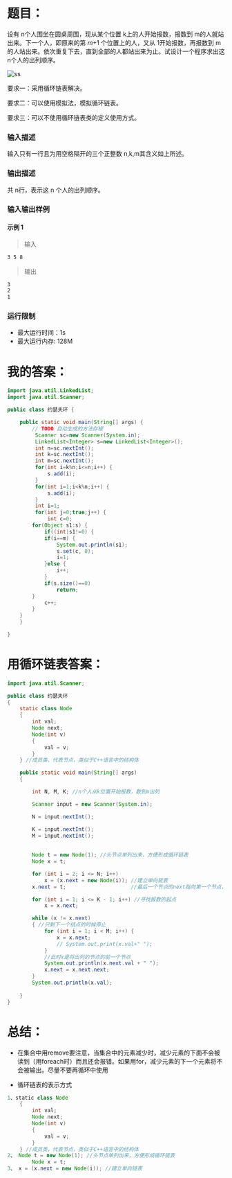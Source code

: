# 题目：

设有 n个人围坐在圆桌周围，现从某个位置 k上的人开始报数，报数到 m的人就站出来。下一个人，即原来的第 *m*+1 个位置上的人，又从 1开始报数，再报数到 m 的人站出来。依次重复下去，直到全部的人都站出来为止。试设计一个程序求出这 n个人的出列顺序。

![ss](https://doc.shiyanlou.com/courses/3993/1677054/940d7829aca843dd038abc9713837700-0)

要求一：采用循环链表解决。

要求二：可以使用模拟法，模拟循环链表。

要求三：可以不使用循环链表类的定义使用方式。

### 输入描述

输入只有一行且为用空格隔开的三个正整数 n,k,m其含义如上所述。

### 输出描述

共 n行，表示这 n 个人的出列顺序。

### 输入输出样例

#### 示例 1

> 输入

```txt
3 5 8
```

> 输出

```txt
3
2
1
```

### 运行限制

- 最大运行时间：1s
- 最大运行内存: 128M

# 我的答案：

```java
import java.util.LinkedList;
import java.util.Scanner;

public class 约瑟夫环 {

	public static void main(String[] args) {
		// TODO 自动生成的方法存根
         Scanner sc=new Scanner(System.in);
         LinkedList<Integer> s=new LinkedList<Integer>();
         int n=sc.nextInt();
         int k=sc.nextInt();
         int m=sc.nextInt();
         for(int i=k%n;i<=n;i++) {
        	 s.add(i);
         }
         for(int i=1;i<k%n;i++) {
        	 s.add(i);
         }
         int i=1;
         for(int j=0;true;j++) {
        	 int c=0;
        for(Object s1:s) {
        	if((int)s1!=0) {
        	if(i==m) {
        		System.out.println(s1);
                s.set(c, 0);
        		i=1;
        	}else {
        		i++;
        	}
        	if(s.size()==0)
        		return;
        }
        	c++;
        }
	}
	}

}
```

# 用循环链表答案：

```java
import java.util.Scanner;

public class 约瑟夫环
{
    static class Node
    {
        int val;
        Node next;
        Node(int v)
        {
            val = v;
        }
    } //成员类，代表节点，类似于C++语言中的结构体

    public static void main(String[] args)
    {

        int N, M, K; //n个人从k位置开始报数，数到m出列

        Scanner input = new Scanner(System.in);

        N = input.nextInt();

        K = input.nextInt();
        M = input.nextInt();
        
     
        Node t = new Node(1); //头节点单列出来，方便形成循环链表
        Node x = t;

        for (int i = 2; i <= N; i++)
            x = (x.next = new Node(i)); //建立单向链表
        x.next = t;                     //最后一个节点的next指向第一个节点，形成循环链表

        for (int i = 1; i <= K - 1; i++) //寻找报数的起点
            x = x.next;

        while (x != x.next)
        { //只剩下一个结点的时候停止
            for (int i = 1; i < M; i++) {
                x = x.next;
                // System.out.print(x.val+" ");
            }
            //此时x是将出列的节点的前一个节点
            System.out.println(x.next.val + " ");
            x.next = x.next.next;
        }
        System.out.println(x.val);
       
    }
}

```

# 总结：

- 在集合中用remove要注意，当集合中的元素减少时，减少元素的下面不会被读到（用foreach时）而且还会报错。如果用for，减少元素的下一个元素将不会被输出。尽量不要再循环中使用

- 循环链表的表示方式

  

```java
1、static class Node
    {
        int val;
        Node next;
        Node(int v)
        {
            val = v;
        }
    } //成员类，代表节点，类似于C++语言中的结构体
2、 Node t = new Node(1); //头节点单列出来，方便形成循环链表
        Node x = t;
3、 x = (x.next = new Node(i)); //建立单向链表

```

